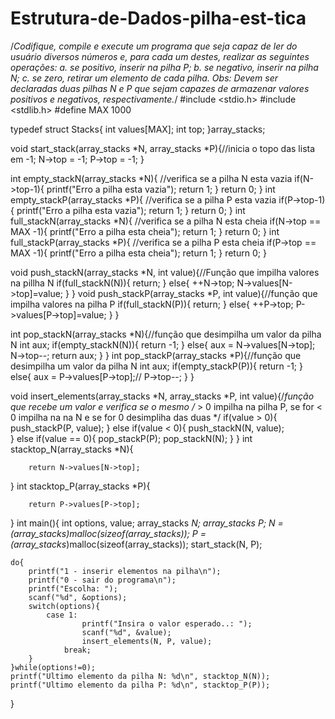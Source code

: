 # Estrutura-de-Dados-pilha-est-tica
/*Codifique, compile e execute um programa que seja capaz de ler do usuário diversos
números e, para cada um destes, realizar as seguintes operações:
a. se positivo, inserir na pilha P;
b. se negativo, inserir na pilha N;
c. se zero, retirar um elemento de cada pilha.
Obs: Devem ser declaradas duas pilhas N e P que sejam capazes de armazenar
valores positivos e negativos, respectivamente.*/
#include <stdio.h>
#include <stdlib.h>
#define MAX 1000

typedef struct Stacks{
    int values[MAX];
    int top;
}array_stacks;

void start_stack(array_stacks *N, array_stacks *P){//inicia o topo das lista em -1;
    N->top = -1;
    P->top = -1;
}

int empty_stackN(array_stacks *N){ //verifica se a pilha N esta vazia
    if(N->top-1){
        printf("Erro a pilha esta vazia");
        return 1;
    }
    return 0;
}
int empty_stackP(array_stacks *P){ //verifica se a pilha P esta vazia
    if(P->top-1){
        printf("Erro a pilha esta vazia");
        return 1;
    }
    return 0;
}
int full_stackN(array_stacks *N){ //verifica se a pilha N esta cheia
    if(N->top == MAX -1){
        printf("Erro a pilha esta cheia");
        return 1;
    }
    return 0;
}
int full_stackP(array_stacks *P){ //verifica se a pilha P esta cheia
    if(P->top == MAX -1){
        printf("Erro a pilha esta cheia");
        return 1;
    }
    return 0;
}

void push_stackN(array_stacks *N, int value){//Função que impilha valores na pillha N
    if(full_stackN(N)){
        return;
    }
    else{
        ++N->top;
        N->values[N->top]=value;
    }
}
void push_stackP(array_stacks *P, int value){//função que impilha valores na pilha P
    if(full_stackN(P)){
        return;
    }
    else{
        ++P->top;
        P->values[P->top]=value;
    }
}

int pop_stackN(array_stacks *N){//função que desimpilha um valor da pilha N
    int aux;
    if(empty_stackN(N)){
        return -1;
    }
    else{
        aux = N->values[N->top];
        N->top--;
        return aux;
    }
}
int pop_stackP(array_stacks *P){//função que desimpilha um valor da pilha N
    int aux;
    if(empty_stackP(P)){
        return -1;
    }
    else{
        aux = P->values[P->top];//
        P->top--;
    }
}

void insert_elements(array_stacks *N, array_stacks *P, int value){/*função que recebe um valor e verifica se o mesmo
                                                                  /* > 0 impilha na pilha P, se for < 0 impilha na na N e se for 0 desimpliha das duas */ 
    if(value > 0){
        push_stackP(P, value);
    }
    else if(value < 0){
        push_stackN(N, value);  
    }
    else if(value == 0){
        pop_stackP(P);
        pop_stackN(N);
    }
}
int stacktop_N(array_stacks *N){
    
        return N->values[N->top];
    
}
int stacktop_P(array_stacks *P){
    

        return P->values[P->top];
    
}
int main(){
    int options, value;
    array_stacks *N;
    array_stacks *P;
    N = (array_stacks*)malloc(sizeof(array_stacks));
    P = (array_stacks*)malloc(sizeof(array_stacks));
    start_stack(N, P);

    do{
        printf("1 - inserir elementos na pilha\n");
        printf("0 - sair do programa\n");
        printf("Escolha: ");
        scanf("%d", &options);
        switch(options){
            case 1:
                    printf("Insira o valor esperado..: ");
                    scanf("%d", &value);
                    insert_elements(N, P, value);
                break;
        }
    }while(options!=0);
    printf("Ultimo elemento da pilha N: %d\n", stacktop_N(N));
    printf("Ultimo elemento da pilha P: %d\n", stacktop_P(P));
}
